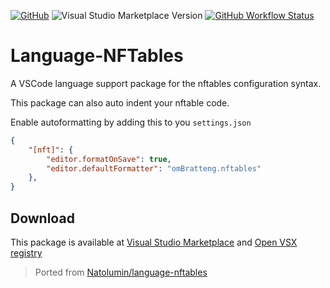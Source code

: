 
[![GitHub](https://img.shields.io/github/license/omBratteng/vscode-nftables?style=for-the-badge)](https://github.com/omBratteng/vscode-nftables/blob/32ae6147f4f625be877932532a40f6e31af14009/LICENSE)
![Visual Studio Marketplace Version](https://img.shields.io/visual-studio-marketplace/v/ombratteng.nftables?style=for-the-badge)
[![GitHub Workflow Status](https://img.shields.io/github/workflow/status/omBratteng/vscode-nftables/continuous-integration?label=CI%20Build&style=for-the-badge)](https://github.com/omBratteng/vscode-nftables/actions/workflows/continous-integration.yml)

# Language-NFTables
A VSCode language support package for the nftables configuration syntax.

This package can also auto indent your nftable code.

Enable autoformatting by adding this to you `settings.json`
```json
{
	"[nft]": {
		"editor.formatOnSave": true,
		"editor.defaultFormatter": "omBratteng.nftables"
	},
}
```

## Download
This package is available at [Visual Studio Marketplace](https://marketplace.visualstudio.com/items?itemName=omBratteng.nftables) and [Open VSX registry](https://open-vsx.org/extension/omBratteng/nftables)

> Ported from [Natolumin/language-nftables](https://github.com/Natolumin/language-nftables)
